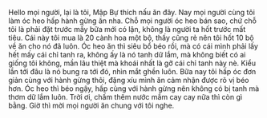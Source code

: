 Hello mọi người, lại là tôi, Mập Bự thích nấu ăn đây. Nay mọi người cùng tôi làm óc heo hấp hành gừng ăn nha. Chỗ mọi người óc heo bán sao, chứ chỗ tôi là phải đặt trước mấy bữa mới có lận, không là người ta hốt trước mất tiêu. Cái này tôi mua là 20 cành hoa một bộ, thấy cũng rẻ nên tôi hốt 10 bộ về ăn cho nó đã luôn. Óc heo ăn thì siêu bổ béo rồi, mà có cái mình phải lấy hết mấy cái chỉ tanh ra, không ấy là nó tanh dữ lắm, mà không biết có ai giống tôi không, mần lâu thiệt mà khoái nhất là gỡ cái chỉ tanh này nè. Kiểu lần tới đâu là nó bung ra tới đó, nhìn mắt ghền luôn. Bữa nay tôi hấp óc đơn giản cùng với hành gừng thôi, đặng xíu mình ăn cảm nhận được rõ vị béo hơn. Óc heo thì béo ngậy, hấp cùng với hành gừng nên không có bị tanh mà thơm dữ lắm luôn. Trời ơi, chấm thêm nước mắm cay cay nữa thì còn gì bằng. Giờ thì mời mọi người ăn chung với tôi nghe.
